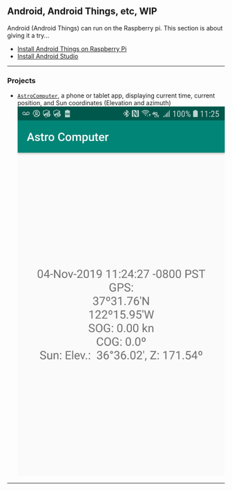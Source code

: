 ## Android, Android Things, etc, WIP
Android (Android Things) can run on the Raspberry pi.
This section is about giving it a try...

- [Install Android Things on Raspberry Pi](https://developer.android.com/things/hardware/raspberrypi)
- [Install Android Studio](https://developer.android.com/studio/install)

---
### Projects
- [`AstroComputer`](./AstroComputer), a phone or tablet app, displaying current time, current position, and Sun coordinates (Elevation and azimuth)
![Astro](./Screenshot_Astro_Computer.jpg)

---
